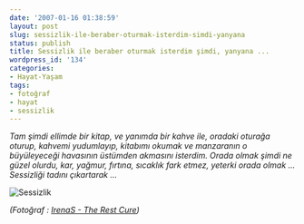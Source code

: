 ```yaml
---
date: '2007-01-16 01:38:59'
layout: post
slug: sessizlik-ile-beraber-oturmak-isterdim-simdi-yanyana
status: publish
title: Sessizlik ile beraber oturmak isterdim şimdi, yanyana ...
wordpress_id: '134'
categories:
- Hayat-Yaşam
tags:
- fotoğraf
- hayat
- sessizlik
---
```


_Tam şimdi ellimde bir kitap, ve yanımda bir kahve ile, oradaki oturağa oturup, kahvemi yudumlayıp, kitabımı okumak ve manzaranın o büyüleyeceği havasının üstümden akmasını isterdim. Orada olmak şimdi ne güzel olurdu, kar, yağmur, fırtına, sıcaklık fark etmez, yeterki orada olmak ... Sessizliği tadını çıkartarak ..._

![Sessizlik](http://blog.arsln.org/wp-content/uploads/2007/01/283455263_4e90e37068.jpg)

_(Fotoğraf : [IrenaS - The Rest Cure](http://www.flickr.com/photos/37043062@N00/283455263/))_
